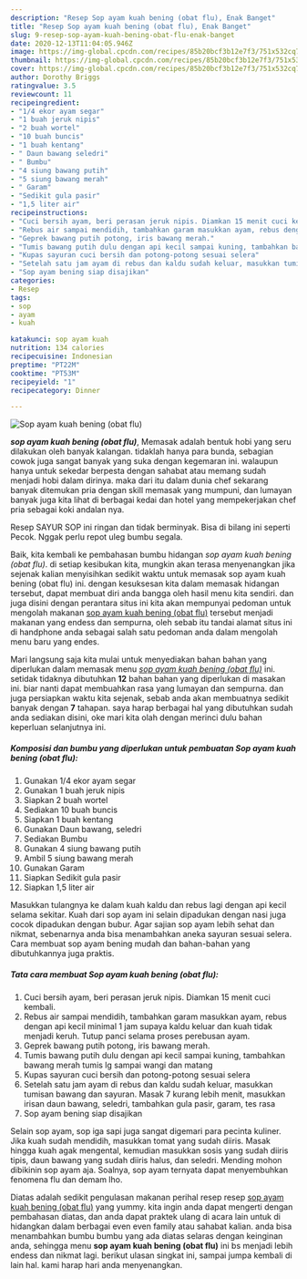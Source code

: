 ```yaml
---
description: "Resep Sop ayam kuah bening (obat flu), Enak Banget"
title: "Resep Sop ayam kuah bening (obat flu), Enak Banget"
slug: 9-resep-sop-ayam-kuah-bening-obat-flu-enak-banget
date: 2020-12-13T11:04:05.946Z
image: https://img-global.cpcdn.com/recipes/85b20bcf3b12e7f3/751x532cq70/sop-ayam-kuah-bening-obat-flu-foto-resep-utama.jpg
thumbnail: https://img-global.cpcdn.com/recipes/85b20bcf3b12e7f3/751x532cq70/sop-ayam-kuah-bening-obat-flu-foto-resep-utama.jpg
cover: https://img-global.cpcdn.com/recipes/85b20bcf3b12e7f3/751x532cq70/sop-ayam-kuah-bening-obat-flu-foto-resep-utama.jpg
author: Dorothy Briggs
ratingvalue: 3.5
reviewcount: 11
recipeingredient:
- "1/4 ekor ayam segar"
- "1 buah jeruk nipis"
- "2 buah wortel"
- "10 buah buncis"
- "1 buah kentang"
- " Daun bawang seledri"
- " Bumbu"
- "4 siung bawang putih"
- "5 siung bawang merah"
- " Garam"
- "Sedikit gula pasir"
- "1,5 liter air"
recipeinstructions:
- "Cuci bersih ayam, beri perasan jeruk nipis. Diamkan 15 menit cuci kembali."
- "Rebus air sampai mendidih, tambahkan garam masukkan ayam, rebus dengan api kecil minimal 1 jam supaya kaldu keluar dan kuah tidak menjadi keruh. Tutup panci selama proses perebusan ayam."
- "Geprek bawang putih potong, iris bawang merah."
- "Tumis bawang putih dulu dengan api kecil sampai kuning, tambahkan bawang merah tumis lg sampai wangi dan matang"
- "Kupas sayuran cuci bersih dan potong-potong sesuai selera"
- "Setelah satu jam ayam di rebus dan kaldu sudah keluar, masukkan tumisan bawang dan sayuran. Masak 7 kurang lebih menit, masukkan irisan daun bawang, seledri, tambahkan gula pasir, garam, tes rasa"
- "Sop ayam bening siap disajikan"
categories:
- Resep
tags:
- sop
- ayam
- kuah

katakunci: sop ayam kuah 
nutrition: 134 calories
recipecuisine: Indonesian
preptime: "PT22M"
cooktime: "PT53M"
recipeyield: "1"
recipecategory: Dinner

---
```



![Sop ayam kuah bening (obat flu)](https://img-global.cpcdn.com/recipes/85b20bcf3b12e7f3/751x532cq70/sop-ayam-kuah-bening-obat-flu-foto-resep-utama.jpg)

<b><i>sop ayam kuah bening (obat flu)</i></b>, Memasak adalah bentuk hobi yang seru dilakukan oleh banyak kalangan. tidaklah hanya para bunda, sebagian cowok juga sangat banyak yang suka dengan kegemaran ini. walaupun hanya untuk sekedar berpesta dengan sahabat atau memang sudah menjadi hobi dalam dirinya. maka dari itu dalam dunia chef sekarang banyak ditemukan pria dengan skill memasak yang mumpuni, dan lumayan banyak juga kita lihat di berbagai kedai dan hotel yang mempekerjakan chef pria sebagai koki andalan nya.

Resep SAYUR SOP ini ringan dan tidak berminyak. Bisa di bilang ini seperti Pecok. Nggak perlu repot uleg bumbu segala.

Baik, kita kembali ke pembahasan bumbu hidangan <i>sop ayam kuah bening (obat flu)</i>. di setiap kesibukan kita, mungkin akan terasa menyenangkan jika sejenak kalian menyisihkan sedikit waktu untuk memasak sop ayam kuah bening (obat flu) ini. dengan kesuksesan kita dalam memasak hidangan tersebut, dapat membuat diri anda bangga oleh hasil menu kita sendiri. dan juga disini dengan perantara situs ini kita akan mempunyai pedoman untuk mengolah makanan <u>sop ayam kuah bening (obat flu)</u> tersebut menjadi makanan yang endess dan sempurna, oleh sebab itu tandai alamat situs ini di handphone anda sebagai salah satu pedoman anda dalam mengolah menu baru yang endes.


Mari langsung saja kita mulai untuk menyediakan bahan bahan yang diperlukan dalam memasak menu <u><i>sop ayam kuah bening (obat flu)</i></u> ini. setidak tidaknya dibutuhkan <b>12</b> bahan bahan yang diperlukan di masakan ini. biar nanti dapat membuahkan rasa yang lumayan dan sempurna. dan juga persiapkan waktu kita sejenak, sebab anda akan membuatnya sedikit banyak dengan <b>7</b> tahapan. saya harap berbagai hal yang dibutuhkan sudah anda sediakan disini, oke mari kita olah dengan merinci dulu bahan keperluan selanjutnya ini.

<!--inarticleads1-->

##### Komposisi dan bumbu yang diperlukan untuk pembuatan Sop ayam kuah bening (obat flu):

1. Gunakan 1/4 ekor ayam segar
1. Gunakan 1 buah jeruk nipis
1. Siapkan 2 buah wortel
1. Sediakan 10 buah buncis
1. Siapkan 1 buah kentang
1. Gunakan  Daun bawang, seledri
1. Sediakan  Bumbu
1. Gunakan 4 siung bawang putih
1. Ambil 5 siung bawang merah
1. Gunakan  Garam
1. Siapkan Sedikit gula pasir
1. Siapkan 1,5 liter air


Masukkan tulangnya ke dalam kuah kaldu dan rebus lagi dengan api kecil selama sekitar. Kuah dari sop ayam ini selain dipadukan dengan nasi juga cocok dipadukan dengan bubur. Agar sajian sop ayam lebih sehat dan nikmat, sebenarnya anda bisa menambahkan aneka sayuran sesuai selera. Cara membuat sop ayam bening mudah dan bahan-bahan yang dibutuhkannya juga praktis. 

<!--inarticleads2-->

##### Tata cara membuat Sop ayam kuah bening (obat flu):

1. Cuci bersih ayam, beri perasan jeruk nipis. Diamkan 15 menit cuci kembali.
1. Rebus air sampai mendidih, tambahkan garam masukkan ayam, rebus dengan api kecil minimal 1 jam supaya kaldu keluar dan kuah tidak menjadi keruh. Tutup panci selama proses perebusan ayam.
1. Geprek bawang putih potong, iris bawang merah.
1. Tumis bawang putih dulu dengan api kecil sampai kuning, tambahkan bawang merah tumis lg sampai wangi dan matang
1. Kupas sayuran cuci bersih dan potong-potong sesuai selera
1. Setelah satu jam ayam di rebus dan kaldu sudah keluar, masukkan tumisan bawang dan sayuran. Masak 7 kurang lebih menit, masukkan irisan daun bawang, seledri, tambahkan gula pasir, garam, tes rasa
1. Sop ayam bening siap disajikan


Selain sop ayam, sop iga sapi juga sangat digemari para pecinta kuliner. Jika kuah sudah mendidih, masukkan tomat yang sudah diiris. Masak hingga kuah agak mengental, kemudian masukkan sosis yang sudah diiris tipis, daun bawang yang sudah diiris halus, dan seledri. Mending mohon dibikinin sop ayam aja. Soalnya, sop ayam ternyata dapat menyembuhkan fenomena flu dan demam lho. 

Diatas adalah sedikit pengulasan makanan perihal resep resep <u>sop ayam kuah bening (obat flu)</u> yang yummy. kita ingin anda dapat mengerti dengan pembahasan diatas, dan anda dapat praktek ulang di acara lain untuk di hidangkan dalam berbagai even even family atau sahabat kalian. anda bisa menambahkan bumbu bumbu yang ada diatas selaras dengan keinginan anda, sehingga menu <b>sop ayam kuah bening (obat flu)</b> ini bs menjadi lebih endess dan nikmat lagi. berikut ulasan singkat ini, sampai jumpa kembali di lain hal. kami harap hari anda menyenangkan.
